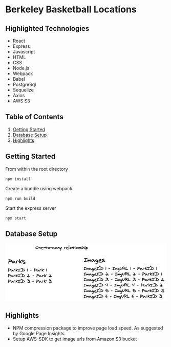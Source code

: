 # Berkeley Basketball Locations

## Highlighted Technologies
- React
- Express
- Javascript
- HTML
- CSS
- Node.js
- Webpack
- Babel
- PostgreSql
- Sequelize
- Axios
- AWS S3

## Table of Contents
1. [Getting Started](#getting)
2. [Database Setup](#database)
3. [Highlights](#highlights)

<a name="getting">

## Getting Started
From within the root directory
```
npm install
```

Create a bundle using webpack
```
npm run build
```

Start the express server
```
npm start
```

<a name="database">

## Database Setup
![schema](/readMeImages/schema.png)

## Highlights

- NPM compression package to improve page load speed. As suggested by Google Page Insights.
- Setup AWS-SDK to get image urls from Amazon S3 bucket